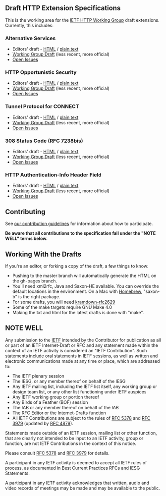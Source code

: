 ## Draft HTTP Extension Specifications

This is the working area for the [IETF HTTP Working Group](https://httpwg.github.io/) draft extensions. Currently, this includes:

### Alternative Services

* Editors' draft - [HTML](https://httpwg.github.io/http-extensions/alt-svc.html) / [plain text](https://httpwg.github.io/http-extensions/alt-svc.txt)
* [Working Group Draft](https://tools.ietf.org/html/draft-ietf-httpbis-alt-svc) (less recent, more official)
* [Open Issues](https://github.com/httpwg/http-extensions/issues?q=is%3Aopen+is%3Aissue+label%3Aalt-svc)

### HTTP Opportunistic Security

* Editors' draft - [HTML](https://httpwg.github.com/http-extensions/encryption.html) / [plain text](https://httpwg.github.com/http-extensions/encryption.txt)
* [Working Group Draft](https://tools.ietf.org/html/draft-ietf-httpbis-http2-encryption) (less recent, more official)
* [Open Issues](https://github.com/httpwg/http-extensions/issues?q=is%3Aopen+is%3Aissue+label%3Aopp-sec)

### Tunnel Protocol for CONNECT

* Editors' draft - [HTML](https://httpwg.github.com/http-extensions/tunnel-protocol.html) / [plain text](https://httpwg.github.com/http-extensions/tunnel-protocol.txt)
* [Working Group Draft](https://tools.ietf.org/html/draft-ietf-httpbis-tunnel-protocol) (less recent, more official)
* [Open Issues](https://github.com/httpwg/http-extensions/issues?q=is%3Aopen+is%3Aissue+label%3Atunnel-proto)


### 308 Status Code (RFC 7238bis)

* Editors' draft - [HTML](https://httpwg.github.com/http-extensions/rfc7238bis.html) / [plain text](https://httpwg.github.com/http-extensions/rfc7238bis.txt)
* [Working Group Draft](https://tools.ietf.org/html/draft-ietf-httpbis-rfc7238bis) (less recent, more official)
* [Open Issues](https://github.com/httpwg/http-extensions/issues?q=is%3Aopen+is%3Aissue+label%3A308bis)

### HTTP Authentication-Info Header Field

* Editors' draft - [HTML](https://httpwg.github.com/http-extensions/draft-ietf-httpbis-auth-info.html) / [plain text](https://httpwg.github.com/http-extensions/draft-ietf-httpbis-auth-info.txt)
* [Working Group Draft](https://tools.ietf.org/html/draft-ietf-httpbis-auth-info) (less recent, more official)
* [Open Issues](https://github.com/httpwg/http-extensions/issues?q=is%3Aopen+is%3Aissue+label%3Aauth-info)

## Contributing

See [our contribution guidelines](CONTRIBUTING.md) for information about how to
participate.

**Be aware that all contributions to the specification fall under the "NOTE WELL" terms below.**


## Working With the Drafts

If you're an editor, or forking a copy of the draft, a few things to know:

* Pushing to the master branch will automatically generate the HTML on the
  gh-pages branch.
* You'll need xml2rfc, Java and Saxon-HE available. You can override the
  default locations in the environment.  On a Mac with
  [Homebrew](http://brew.sh/), "saxon-b" is the right package.
* For some drafts, you will need [kramdown-rfc2629](https://github.com/cabo/kramdown-rfc2629)
* Some of the make targets require GNU Make 4.0
* Making the txt and html for the latest drafts is done with "make".


## NOTE WELL

Any submission to the [IETF](https://www.ietf.org/) intended by the Contributor
for publication as all or part of an IETF Internet-Draft or RFC and any
statement made within the context of an IETF activity is considered an "IETF
Contribution". Such statements include oral statements in IETF sessions, as
well as written and electronic communications made at any time or place, which
are addressed to:

 * The IETF plenary session
 * The IESG, or any member thereof on behalf of the IESG
 * Any IETF mailing list, including the IETF list itself, any working group
   or design team list, or any other list functioning under IETF auspices
 * Any IETF working group or portion thereof
 * Any Birds of a Feather (BOF) session
 * The IAB or any member thereof on behalf of the IAB
 * The RFC Editor or the Internet-Drafts function
 * All IETF Contributions are subject to the rules of
   [RFC 5378](https://tools.ietf.org/html/rfc5378) and
   [RFC 3979](https://tools.ietf.org/html/rfc3979)
   (updated by [RFC 4879](https://tools.ietf.org/html/rfc4879)).

Statements made outside of an IETF session, mailing list or other function,
that are clearly not intended to be input to an IETF activity, group or
function, are not IETF Contributions in the context of this notice.

Please consult [RFC 5378](https://tools.ietf.org/html/rfc5378) and [RFC
3979](https://tools.ietf.org/html/rfc3979) for details.

A participant in any IETF activity is deemed to accept all IETF rules of
process, as documented in Best Current Practices RFCs and IESG Statements.

A participant in any IETF activity acknowledges that written, audio and video
records of meetings may be made and may be available to the public.
